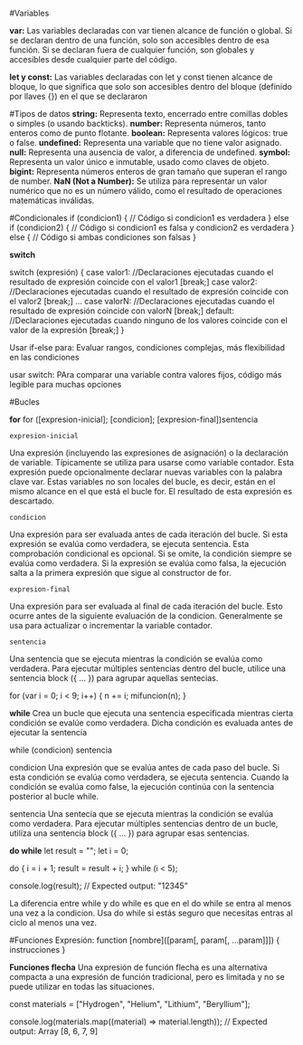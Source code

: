 #Variables

**var:** Las variables declaradas con var tienen alcance de función o global. Si se declaran dentro de una función, solo son accesibles dentro de esa función. Si se declaran fuera de cualquier función, son globales y accesibles desde cualquier parte del código.

**let y const:** Las variables declaradas con let y const tienen alcance de bloque, lo que significa que solo son accesibles dentro del bloque (definido por llaves {}) en el que se declararon

#Tipos de datos
**string:** Representa texto, encerrado entre comillas dobles o simples (o usando backticks). 
**number:** Representa números, tanto enteros como de punto flotante. 
**boolean:** Representa valores lógicos: true o false. 
**undefined:** Representa una variable que no tiene valor asignado. 
**null:** Representa una ausencia de valor, a diferencia de undefined. 
**symbol:** Representa un valor único e inmutable, usado como claves de objeto. 
**bigint:** Representa números enteros de gran tamaño que superan el rango de number. 
**NaN (Not a Number):** Se utiliza para representar un valor numérico que no es un número válido, como el resultado de operaciones matemáticas inválidas.

#Condicionales
if (condicion1) {
  // Código si condicion1 es verdadera
} else if (condicion2) {
  // Código si condicion1 es falsa y condicion2 es verdadera
} else {
  // Código si ambas condiciones son falsas
}

**switch**

switch (expresión) {
  case valor1:
    //Declaraciones ejecutadas cuando el resultado de expresión coincide con el valor1
    [break;]
  case valor2:
    //Declaraciones ejecutadas cuando el resultado de expresión coincide con el valor2
    [break;]
  ...
  case valorN:
    //Declaraciones ejecutadas cuando el resultado de expresión coincide con valorN
    [break;]
  default:
    //Declaraciones ejecutadas cuando ninguno de los valores coincide con el valor de la expresión
    [break;]
}

Usar if-else para: Evaluar rangos, condiciones complejas, más flexibilidad en las condiciones

usar switch: PAra comparar una variable contra valores fijos, código más legible para muchas opciones

#Bucles

**for**
for ([expresion-inicial]; [condicion]; [expresion-final])sentencia

    expresion-inicial
Una expresión (incluyendo las expresiones de asignación) o la declaración de variable. Típicamente se utiliza para usarse como variable contador. Esta expresión puede opcionalmente declarar nuevas variables con la palabra clave var. Estas variables no son locales del bucle, es decir, están en el mismo alcance en el que está el bucle for. El resultado de esta expresión es descartado.

    condicion
Una expresión para ser evaluada antes de cada iteración del bucle. Si esta expresión se evalúa como verdadera, se ejecuta sentencia. Esta comprobación condicional es opcional. Si se omite, la condición siempre se evalúa como verdadera. Si la expresión se evalúa como falsa, la ejecución salta a la primera expresión que sigue al constructor de for.

    expresion-final
Una expresión para ser evaluada al final de cada iteración del bucle. Esto ocurre antes de la siguiente evaluación de la condicion. Generalmente se usa para actualizar o incrementar la variable contador.

    sentencia
Una sentencia que se ejecuta mientras la condición se evalúa como verdadera. Para ejecutar múltiples sentencias dentro del bucle, utilice una sentencia block ({ ... }) para agrupar aquellas sentecias.

for (var i = 0; i < 9; i++) {
  n += i;
  mifuncion(n);
}

**while**
Crea un bucle que ejecuta una sentencia especificada mientras cierta condición se evalúe como verdadera. Dicha condición es evaluada antes de ejecutar la sentencia

while (condicion)
  sentencia
  
condicion
Una expresión que se evalúa antes de cada paso del bucle. Si esta condición se evalúa como verdadera, se ejecuta sentencia. Cuando la condición se evalúa como false, la ejecución continúa con la sentencia posterior al bucle while.

sentencia
Una sentecia que se ejecuta mientras la condición se evalúa como verdadera. Para ejecutar múltiples sentencias dentro de un bucle, utiliza una sentencia block ({ ... }) para agrupar esas sentencias.

**do while**
let result = "";
let i = 0;

do {
  i = i + 1;
  result = result + i;
} while (i < 5);

console.log(result);
// Expected output: "12345"

La diferencia entre  while y do while es que en el do while se entra al menos una vez a la condicion. Usa do while si estás seguro que necesitas entras al ciclo al menos una vez.

#Funciones
Expresión:
function [nombre]([param[, param[, ...param]]]) {
   instrucciones
}

**Funciones flecha**
Una expresión de función flecha es una alternativa compacta a una expresión de función tradicional, pero es limitada y no se puede utilizar en todas las situaciones.

const materials = ["Hydrogen", "Helium", "Lithium", "Beryllium"];

console.log(materials.map((material) => material.length));
// Expected output: Array [8, 6, 7, 9]


#
